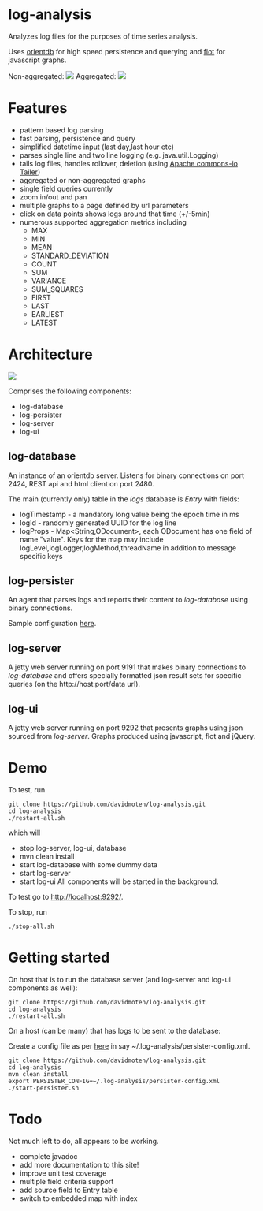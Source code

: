 log-analysis
============

Analyzes log files for the purposes of time series analysis.

Uses [orientdb](https://github.com/nuvolabase/orientdb) for high speed persistence and querying and [flot](http://www.flotcharts.org/) for javascript graphs.

Non-aggregated:
<img src="https://raw.github.com/davidmoten/log-analysis/master/docs/screen1.png"/>
Aggregated:
<img src="https://raw.github.com/davidmoten/log-analysis/master/docs/screen2.png"/>

Features
==============
* pattern based log parsing
* fast parsing, persistence and query
* simplified datetime input (last day,last hour etc)
* parses single line and two line logging (e.g. java.util.Logging)
* tails log files, handles rollover, deletion (using [Apache commons-io Tailer](http://commons.apache.org/io/apidocs/org/apache/commons/io/input/Tailer.html))
* aggregated or non-aggregated graphs
* single field queries currently
* zoom in/out and pan
* multiple graphs to a page defined by url parameters
* click on data points shows logs around that time (+/-5min)
* numerous supported aggregation metrics including
  * MAX
  * MIN
  * MEAN
  * STANDARD_DEVIATION
  * COUNT
  * SUM
  * VARIANCE
  * SUM_SQUARES
  * FIRST
  * LAST
  * EARLIEST
  * LATEST

Architecture
==============
<img src="https://raw.github.com/davidmoten/log-analysis/master/docs/log-analysis.png"/>

Comprises the following components:

* log-database
* log-persister
* log-server
* log-ui

log-database
----------------
An instance of an orientdb server. Listens for binary connections on port 2424, REST api and html client on port 2480.

The main (currently only) table in the *logs* database is *Entry* with fields:

* logTimestamp - a mandatory long value being the epoch time in ms
* logId - randomly generated UUID for the log line
* logProps - Map<String,ODocument>, each ODocument has one field of name "value". Keys for the map may include logLevel,logLogger,logMethod,threadName in addition to message specific keys 

log-persister
----------------
An agent that parses logs and reports their content to *log-database* using binary connections.

Sample configuration [here](https://raw.github.com/davidmoten/log-analysis/master/log-persister/src/test/resources/persister-configuration-test.xml).

log-server
----------------
A jetty web server running on port 9191 that makes binary connections to *log-database* and offers specially formatted json result sets for specific queries (on the http://host:port/data url).

log-ui
----------------
A jetty web server running on port 9292 that presents graphs using json sourced from *log-server*. Graphs produced using javascript, flot and jQuery.

Demo
=============
To test, run 

    git clone https://github.com/davidmoten/log-analysis.git
    cd log-analysis
    ./restart-all.sh 

which will
* stop log-server, log-ui, database
* mvn clean install
* start log-database with some dummy data
* start log-server
* start log-ui
All components will be started in the background.

To test go to [http://localhost:9292/](http://localhost:9292/).

To stop, run 

    ./stop-all.sh

Getting started
==================
On host that is to run the database server (and log-server and log-ui components as well):
    
    git clone https://github.com/davidmoten/log-analysis.git
    cd log-analysis
	./restart-all.sh

On a host (can be many) that has logs to be sent to the database:

Create a config file as per [here](https://raw.github.com/davidmoten/log-analysis/master/log-persister/src/test/resources/persister-configuration-test.xml) in say ~/.log-analysis/persister-config.xml.

    git clone https://github.com/davidmoten/log-analysis.git
    cd log-analysis
    mvn clean install
    export PERSISTER_CONFIG=~/.log-analysis/persister-config.xml
    ./start-persister.sh

Todo
===========
Not much left to do, all appears to be working.
* complete javadoc
* add more documentation to this site!
* improve unit test coverage 
* multiple field criteria support
* add source field to Entry table
* switch to embedded map with index
